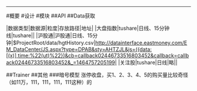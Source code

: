 ﻿***
#概要
#设计
#模块
##API
##Data获取

|数据类型|数据源|粒度|存放路径|地址|
|大盘指数|tushare|日线、15分钟线|tushare||
|沪股通|沪股通|日线、15分钟|$ProjectRoot/data/hgtHistory.csv|http://datainterface.eastmoney.com/EM_DataCenter/JS.aspx?type=DPAB&sty=AHTZJL&js=({data:[(x)],time:%22(ut)%22})&cb=callback02446733516803452&callback=callback02446733516803452&_=1464757205199|
|关注股|tushare|日线|略||

##Trainer
##其他
###暗号模型
涨停收盘，买1、2、3、4、5的购买量比较奇怪（如11万，111，111，111，111这种）的